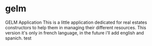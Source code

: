 # gelm
GELM Application
This is a little application dedicated for real estates constructors to help them in managing their different resources.
This version it's only in french language, in the future i'll add english and spanich.
test